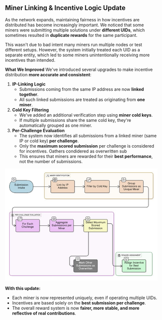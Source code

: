 ## Miner Linking & Incentive Logic Update

As the network expands, maintaining fairness in how incentives are distributed has become increasingly important. We noticed that some miners were submitting multiple solutions under **different UIDs**, which sometimes resulted in **duplicate rewards** for the same participant.

This wasn't due to bad intent many miners run multiple nodes or test different setups. However, the system initially treated each UID as a separate entity, which led to some miners unintentionally receiving more incentives than intended.

**What We Improved**
We've introduced several upgrades to make incentive distribution **more accurate and consistent**:

1. **IP-Linking Logic**
    - Submissions coming from the same IP address are now **linked together**.
    - All such linked submissions are treated as originating from **one miner**.
2. **Cold Key Filtering**
    - We've added an additional verification step using **miner cold keys**.
    - If multiple submissions share the same cold key, they're automatically grouped as one miner.
3. **Per-Challenge Evaluation**
    - The system now identifies all submissions from a linked miner (same IP or cold key) **per challenge**.
    - Only the **maximum scored submission** per challenge is considered for incentives. Oathers condidered as overwritten sub
    - This ensures that miners are rewarded for their **best performance**, not the number of submissions.


![Miner Linking & Incentive Logic Diagram](../../assets/images/diagram-redteam.jpg)


 **With this update:**

- Each miner is now represented uniquely, even if operating multiple UIDs.
- Incentives are based solely on the **best submission per challenge**.
- The overall reward system is now **fairer, more stable, and more reflective of real contributions**.

